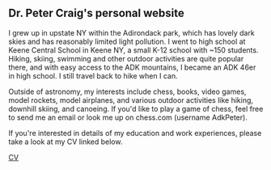 ## Dr. Peter Craig's personal website


I grew up in upstate NY within the Adirondack park, which has lovely dark skies and has reasonably limited light pollution. I went to high school at Keene Central School in Keene NY, a small K-12 school with ~150 students. Hiking, skiing, swimming and other outdoor activities are quite popular there, and with easy access to the ADK mountains, I became an ADK 46er in high school. I still travel back to hike when I can.

Outside of astronomy, my interests include chess, books, video games, model rockets, model airplanes, and various outdoor activities like hiking, downhill skiing, and canoeing.  If you'd like to play a game of chess, feel free to send me an email or look me up on chess.com (username AdkPeter).

If you're interested in details of my education and work experiences, please take a look at my CV linked below.

[CV](cv.pdf)

